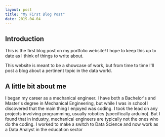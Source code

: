 ```yaml
---
layout: post
title: "My First Blog Post"
date: 2019-04-04
---
```

## Introduction

This is the first blog post on my portfolio website! I hope to keep this up to date as I think of things to write about.

This website is meant to be a showcase of work, but from time to time I'll post a blog about a pertinent topic in the data world.

## A little bit about me

I began my career as a mechanical engineer. I have both a Bachelor's and Master's degree in Mechanical Engineering, but while I was in school I discovered that the main thing I enjoyed was coding. I took the lead on any projects involving programming, usually robotics (specifically arduino). But I found that in industry, mechanical engineers are typically not the ones who do the coding. I worked to make a switch to Data Science and now work as a Data Analyst in the education sector
